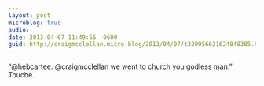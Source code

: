 ```yaml
---
layout: post
microblog: true
audio: 
date: 2013-04-07 11:49:56 -0600
guid: http://craigmcclellan.micro.blog/2013/04/07/t320956621624848385.html
---
```

“@hebcartee: @craigmcclellan we went to church you godless man.” Touché.
